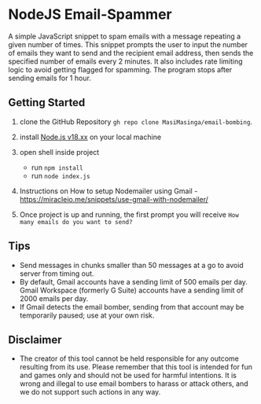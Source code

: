 # NodeJS Email-Spammer
A simple JavaScript snippet to spam emails with a message repeating a given number of times.
This snippet prompts the user to input the number of emails they want to send and the recipient email address, then sends the specified number of emails every 2 minutes. It also includes rate limiting logic to avoid getting flagged for spamming. The program stops after sending emails for 1 hour.

## Getting Started

1. clone the GitHub Repository `gh repo clone MasiMasinga/email-bombing`.

2. install [Node.js v18.xx](https://nodejs.org/en/) on your local machine

3. open shell inside project
    * run ``npm install``
    * run ``node index.js``

4. Instructions on How to setup Nodemailer using Gmail - https://miracleio.me/snippets/use-gmail-with-nodemailer/

5. Once project is up and running, the first prompt you will receive ``How many emails do you want to send? ``

## Tips
- Send messages in chunks smaller than 50 messages at a go to avoid server from timing out.
- By default, Gmail accounts have a sending limit of 500 emails per day. Gmail Workspace (formerly G Suite) accounts have a sending limit of 2000 emails per day.
- If Gmail detects the email bomber, sending from that account may be temporarily paused; use at your own risk.

## Disclaimer
- The creator of this tool cannot be held responsible for any outcome resulting from its use. Please remember that this tool is intended for fun and games only and should not be used for harmful intentions. It is wrong and illegal to use email bombers to harass or attack others, and we do not support such actions in any way.





